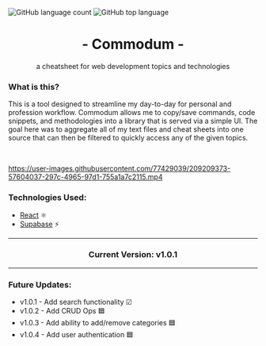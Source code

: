 ![GitHub language count](https://img.shields.io/github/languages/count/tokenAPIguy/Commodum)
![GitHub top language](https://img.shields.io/github/languages/top/tokenAPIguy/Commodum?color=yellow)

<div>
<h1 align="center">- Commodum -</h1> 
<p align="center" font-size="24">a cheatsheet for web development topics and technologies</p>

<h3>What is this?</h3>
<p>This is a tool designed to streamline my day-to-day for personal and profession workflow. Commodum allows me to copy/save commands, code snippets, and methodologies into a library that is served via a simple UI. The goal here was to aggregate all of my text files and cheat sheets into one source that can then be filtered to quickly access any of the given topics.</p>

<br />

https://user-images.githubusercontent.com/77429039/209209373-57604037-297c-4965-97d1-755a1a7c2115.mp4

<h3>Technologies Used:</h3>

<ul>
  <li>
   <a href="https://github.com/facebook/create-react-app">React</a> ⚛
  </li>
  <li>
   <a href="https://supabase.com">Supabase</a> ⚡
  </li>
</ul>

<hr>
<h3 align="center">Current Version: v1.0.1</h3>
<hr>
<h3>Future Updates:</h3>
<ul>
  <li>
   v1.0.1 - Add search functionality ☑
  </li>
  <li>
   v1.0.2 - Add CRUD Ops 🟦
  </li>
  <li>
   v1.0.3 - Add ability to add/remove categories 🟦
  </li>
  <li>
  v1.0.4 -  Add user authentication 🟦
  </li>
</ul>
